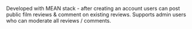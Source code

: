 Developed with MEAN stack - after creating an account users can post public film reviews & comment on existing reviews. Supports admin users who can moderate all reviews / comments.
